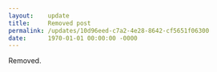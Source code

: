 ```yaml
---
layout:    update
title:     Removed post
permalink: /updates/10d96eed-c7a2-4e28-8642-cf5651f06300
date:      1970-01-01 00:00:00 -0000
---
```


Removed.
